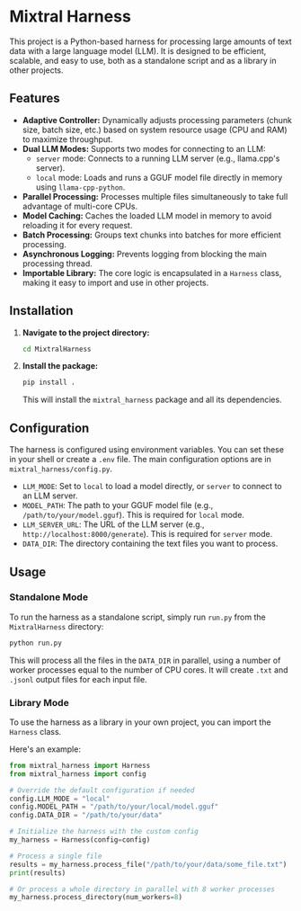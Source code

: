 # Mixtral Harness

This project is a Python-based harness for processing large amounts of text data with a large language model (LLM). It is designed to be efficient, scalable, and easy to use, both as a standalone script and as a library in other projects.

## Features

- **Adaptive Controller:** Dynamically adjusts processing parameters (chunk size, batch size, etc.) based on system resource usage (CPU and RAM) to maximize throughput.
- **Dual LLM Modes:** Supports two modes for connecting to an LLM:
    - `server` mode: Connects to a running LLM server (e.g., llama.cpp's server).
    - `local` mode: Loads and runs a GGUF model file directly in memory using `llama-cpp-python`.
- **Parallel Processing:** Processes multiple files simultaneously to take full advantage of multi-core CPUs.
- **Model Caching:** Caches the loaded LLM model in memory to avoid reloading it for every request.
- **Batch Processing:** Groups text chunks into batches for more efficient processing.
- **Asynchronous Logging:** Prevents logging from blocking the main processing thread.
- **Importable Library:** The core logic is encapsulated in a `Harness` class, making it easy to import and use in other projects.

## Installation

1.  **Navigate to the project directory:**
    ```bash
    cd MixtralHarness
    ```

2.  **Install the package:**
    ```bash
    pip install .
    ```
    This will install the `mixtral_harness` package and all its dependencies.

## Configuration

The harness is configured using environment variables. You can set these in your shell or create a `.env` file. The main configuration options are in `mixtral_harness/config.py`.

-   `LLM_MODE`: Set to `local` to load a model directly, or `server` to connect to an LLM server.
-   `MODEL_PATH`: The path to your GGUF model file (e.g., `/path/to/your/model.gguf`). This is required for `local` mode.
-   `LLM_SERVER_URL`: The URL of the LLM server (e.g., `http://localhost:8000/generate`). This is required for `server` mode.
-   `DATA_DIR`: The directory containing the text files you want to process.

## Usage

### Standalone Mode

To run the harness as a standalone script, simply run `run.py` from the `MixtralHarness` directory:

```bash
python run.py
```

This will process all the files in the `DATA_DIR` in parallel, using a number of worker processes equal to the number of CPU cores. It will create `.txt` and `.jsonl` output files for each input file.

### Library Mode

To use the harness as a library in your own project, you can import the `Harness` class.

Here's an example:

```python
from mixtral_harness import Harness
from mixtral_harness import config

# Override the default configuration if needed
config.LLM_MODE = "local"
config.MODEL_PATH = "/path/to/your/local/model.gguf"
config.DATA_DIR = "/path/to/your/data"

# Initialize the harness with the custom config
my_harness = Harness(config=config)

# Process a single file
results = my_harness.process_file("/path/to/your/data/some_file.txt")
print(results)

# Or process a whole directory in parallel with 8 worker processes
my_harness.process_directory(num_workers=8)